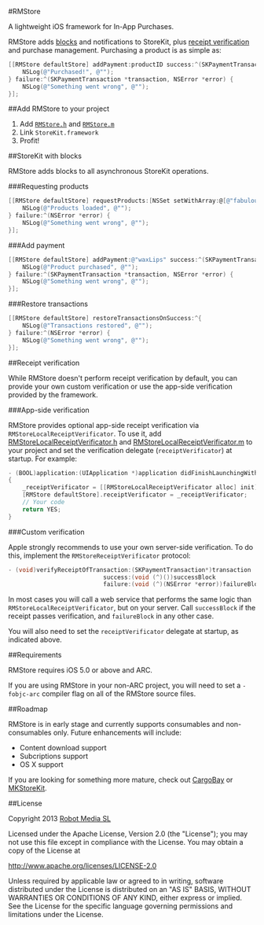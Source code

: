 #RMStore

A lightweight iOS framework for In-App Purchases.

RMStore adds [blocks](https://github.com/robotmedia/RMStore/edit/master/README.md#storekit-with-blocks) and notifications to StoreKit, plus [receipt verification](https://github.com/robotmedia/RMStore/edit/master/README.md#receipt-verification) and purchase management. Purchasing a product is as simple as:

```objective-c
[[RMStore defaultStore] addPayment:productID success:^(SKPaymentTransaction *transaction) {
    NSLog(@"Purchased!", @"");
} failure:^(SKPaymentTransaction *transaction, NSError *error) {
    NSLog(@"Something went wrong", @"");
}];
```

##Add RMStore to your project

1. Add [`RMStore.h`](https://github.com/robotmedia/RMStore/blob/master/RMStore/RMStore.h) and [`RMStore.m`](https://github.com/robotmedia/RMStore/blob/master/RMStore/RMStore.m)
2. Link `StoreKit.framework`
3. Profit!

##StoreKit with blocks

RMStore adds blocks to all asynchronous StoreKit operations.

###Requesting products

```objective-c
[[RMStore defaultStore] requestProducts:[NSSet setWithArray:@[@"fabulousIdol", "rootBeer", @"rubberChicken"] success:^{
    NSLog(@"Products loaded", @"");
} failure:^(NSError *error) {
    NSLog(@"Something went wrong", @"");
}];
```

###Add payment

```objective-c
[[RMStore defaultStore] addPayment:@"waxLips" success:^(SKPaymentTransaction *transaction) {
    NSLog(@"Product purchased", @"");
} failure:^(SKPaymentTransaction *transaction, NSError *error) {
    NSLog(@"Something went wrong", @"");
}];
```

###Restore transactions

```objective-c
[[RMStore defaultStore] restoreTransactionsOnSuccess:^{
    NSLog(@"Transactions restored", @"");
} failure:^(NSError *error) {
    NSLog(@"Something went wrong", @"");
}];
```

##Receipt verification

While RMStore doesn't perform receipt verification by default, you can provide your own custom verification or use the app-side verification provided by the framework.

###App-side verification

RMStore provides optional app-side receipt verification via `RMStoreLocalReceiptVerificator`. To use it, add [RMStoreLocalReceiptVerificator.h](https://github.com/robotmedia/RMStore/blob/master/RMStore/RMStoreLocalReceiptVerificator.h) and [RMStoreLocalReceiptVerificator.m](https://github.com/robotmedia/RMStore/blob/master/RMStore/RMStoreLocalReceiptVerificator.m) to your project and set the verification delegate (`receiptVerificator`) at startup. For example:

```objective-c
- (BOOL)application:(UIApplication *)application didFinishLaunchingWithOptions:(NSDictionary *)launchOptions
{
    _receiptVerificator = [[RMStoreLocalReceiptVerificator alloc] init]; // Keep a reference to the verificator as the below property is weak
    [RMStore defaultStore].receiptVerificator = _receiptVerificator;
    // Your code
    return YES;
}
```

###Custom verification

Apple strongly recommends to use your own server-side verification. To do this, implement the `RMStoreReceiptVerificator` protocol:

```objective-c
- (void)verifyReceiptOfTransaction:(SKPaymentTransaction*)transaction
                           success:(void (^)())successBlock
                           failure:(void (^)(NSError *error))failureBlock;
```

In most cases you will call a web service that performs the same logic than `RMStoreLocalReceiptVerificator`, but on your server. Call `successBlock` if the receipt passes verification, and `failureBlock` in any other case.

You will also need to set the `receiptVerificator` delegate at startup, as indicated above.

##Requirements

RMStore requires iOS 5.0 or above and ARC.

If you are using RMStore in your non-ARC project, you will need to set a `-fobjc-arc` compiler flag on all of the RMStore source files.

##Roadmap

RMStore is in early stage and currently supports consumables and non-consumables only. Future enhancements will include:

* Content download support
* Subcriptions support
* OS X support

If you are looking for something more mature, check out [CargoBay](https://github.com/mattt/CargoBay) or [MKStoreKit](https://github.com/MugunthKumar/MKStoreKit).

##License

 Copyright 2013 [Robot Media SL](http://www.robotmedia.net)
 
 Licensed under the Apache License, Version 2.0 (the "License");
 you may not use this file except in compliance with the License.
 You may obtain a copy of the License at
 
 http://www.apache.org/licenses/LICENSE-2.0
 
 Unless required by applicable law or agreed to in writing, software
 distributed under the License is distributed on an "AS IS" BASIS,
 WITHOUT WARRANTIES OR CONDITIONS OF ANY KIND, either express or implied.
 See the License for the specific language governing permissions and
 limitations under the License.
